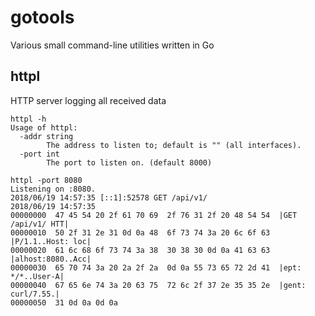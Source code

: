 # gotools
Various small command-line utilities written in Go

## httpl
HTTP server logging all received data

```
httpl -h
Usage of httpl:
  -addr string
        The address to listen to; default is "" (all interfaces).
  -port int
        The port to listen on. (default 8000)
```


```
httpl -port 8080
Listening on :8080.
2018/06/19 14:57:35 [::1]:52578 GET /api/v1/
2018/06/19 14:57:35
00000000  47 45 54 20 2f 61 70 69  2f 76 31 2f 20 48 54 54  |GET /api/v1/ HTT|
00000010  50 2f 31 2e 31 0d 0a 48  6f 73 74 3a 20 6c 6f 63  |P/1.1..Host: loc|
00000020  61 6c 68 6f 73 74 3a 38  30 38 30 0d 0a 41 63 63  |alhost:8080..Acc|
00000030  65 70 74 3a 20 2a 2f 2a  0d 0a 55 73 65 72 2d 41  |ept: */*..User-A|
00000040  67 65 6e 74 3a 20 63 75  72 6c 2f 37 2e 35 35 2e  |gent: curl/7.55.|
00000050  31 0d 0a 0d 0a
```
